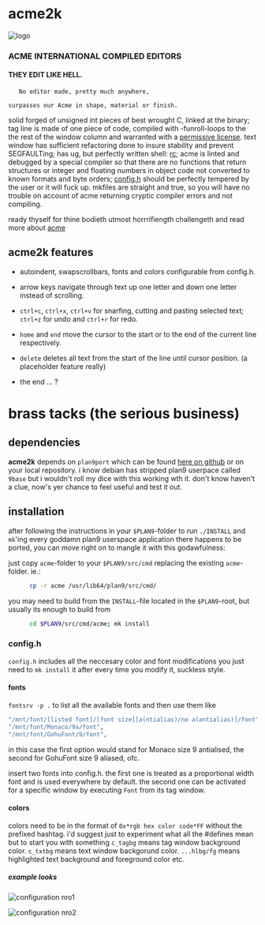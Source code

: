 # acme2k
![logo](https://raw.githubusercontent.com/karahobny/acmecolors/master/acme2.png)
### ACME INTERNATIONAL COMPILED EDITORS

#### THEY EDIT LIKE HELL.
```
   No editor made, pretty much anywhere,

surpasses our Acme in shape, material or finish.
```
solid forged of unsigned int pieces of best wrought C, linked at the binary; tag line is made of one piece of code, compiled with -funroll-loops to the the rest of the window column and warranted with a [permissive license](https://raw.githubusercontent.com/9fans/plan9port/master/LICENSE). text window has sufficient refactoring done to insure stability and prevent SEGFAULTing; has ug, but perfectly written shell: [rc](http://doc.cat-v.org/plan_9/4th_edition/papers/rc); acme is linted and debugged by a special compiler so that there are no functions that return structures or integer and floating numbers in object code not converted to known formats and byte orders; [config.h](https://github.com/karahobny/acmecolors/blob/master/acme/config.h) should be perfectly tempered by the user or it will fuck up. mkfiles are straight and true, so you will have no trouble on account of acme returning cryptic compiler errors and not compiling.

ready thyself for thine bodieth utmost horrrifiength challengeth and read more about [acme](http://acme.cat-v.org/)

## acme2k features

+ autoindent, swapscrollbars, fonts and colors configurable from config.h.

+ arrow keys navigate through text up one letter and down one letter instead of scrolling.

+ `ctrl+c`, `ctrl+x`, `ctrl+v` for snarfing, cutting and pasting selected text; `ctrl+z` for undo and `ctrl+r` for redo.

+ `home` and `end` move the cursor to the start or to the end of the current line respectively.

+ `delete` deletes all text from the start of the line until cursor position. (a placeholder feature really)

+ the end ... ?

# brass tacks (the serious business)
## dependencies
**acme2k** depends on `plan9port` which can be found [here on github](https://github.com/9fans/plan9port) or on your local repository. i know debian has stripped plan9 userpace called `9base` but i wouldn't roll my dice with this working wth it. don't know haven't a clue, now's yer chance to feel useful and test it out.

## installation
after following the instructions in your `$PLAN9`-folder to run `./INSTALL` and `mk`'ing every goddamn plan9 userspace application there happens to be ported, you can move right on to mangle it with this godawfulness:


just copy `acme`-folder to your `$PLAN9/src/cmd` replacing the existing `acme`-folder. ie.:

```bash
      cp -r acme /usr/lib64/plan9/src/cmd/
```

you may need to build from the `INSTALL`-file located in the `$PLAN9`-root, but usually its enough to build from

```bash
      cd $PLAN9/src/cmd/acme; mk install
```

### config.h
`config.h` includes all the neccesary color and font modifications you just need to `mk install` it after every time you modify it, suckless style. 

#### fonts
`fontsrv -p .` to list all the available fonts and then use them like 
```bash
"/mnt/font/[listed font]/[font size][a(ntialias)/no a(antialias)]/font",
"/mnt/font/Monaco/9a/font",
"/mnt/font/GohuFont/9/font",
```
in this case the first option would stand for Monaco size 9 antialised, the second for GohuFont size 9 aliased, ofc.

insert two fonts into config.h. the first one is treated as a proportional width font and is used everywhere by default. the second one can be activated for a specific window by executing `Font` from its tag window.

#### colors
colors need to be in the format of `0x*rgb hex color code*FF` without the prefixed hashtag. i'd suggest just to experiment what all the #defines mean but to start you with something `c_tagbg` means tag window background color. `c_txtbg` means text window backgorund color. `...hlbg/fg` means highlighted text background and foreground color etc.

##### example looks

![configuration nro1](https://raw.githubusercontent.com/karahobny/acmecolors/master/acme1.png)

![configuration nro2](https://raw.githubusercontent.com/karahobny/acmecolors/master/acme3.png)
